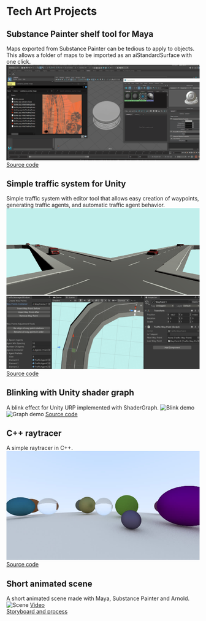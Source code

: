 # Tech Art Projects
## Substance Painter shelf tool for Maya
Maps exported from Substance Painter can be tedious to apply to objects. This allows a folder of maps to be imported as an aiStandardSurface with one click.
![Load substance maps demo](https://github.com/tiantianhan/maya_py_tools/raw/master/demos/load_maps_tool.gif)
[Source code](https://github.com/tiantianhan/maya_py_tools)




## Simple traffic system for Unity
Simple traffic system with editor tool that allows easy creation of waypoints, generating traffic agents, and automatic traffic agent behavior.
![Traffic demo](https://github.com/tiantianhan/simpletraffic/raw/master/Demos/intersection2.gif)
![Traffic manager demo](https://github.com/tiantianhan/simpletraffic/blob/master/Demos/manager.gif)
[Source code](https://github.com/tiantianhan/simpletraffic)




## Blinking with Unity shader graph
A blink effect for Unity URP implemented with ShaderGraph.
![Blink demo](https://github.com/tiantianhan/urpblink/raw/main/demos/blink.gif)
![Graph demo](https://github.com/tiantianhan/urpblink/raw/main/demos/eyelids_graph.png)
[Source code](https://github.com/tiantianhan/urpblink)




## C++ raytracer
A simple raytracer in C++.
![Raytracer demo](https://github.com/tiantianhan/rtavis/raw/master/demo/example_image2.jpg)
[Source code](https://github.com/tiantianhan/rtavis)




## Short animated scene
A short animated scene made with Maya, Substance Painter and Arnold.
![Scene](https://github.com/tiantianhan/tech-art-projects/blob/main/bird.gif)
[Video](https://www.youtube.com/watch?v=Mx3o8jhNsEU)  
[Storyboard and process](https://tiantianhan.github.io/projects/art/front%20page/2019/02/01/bird-animation/#more)

